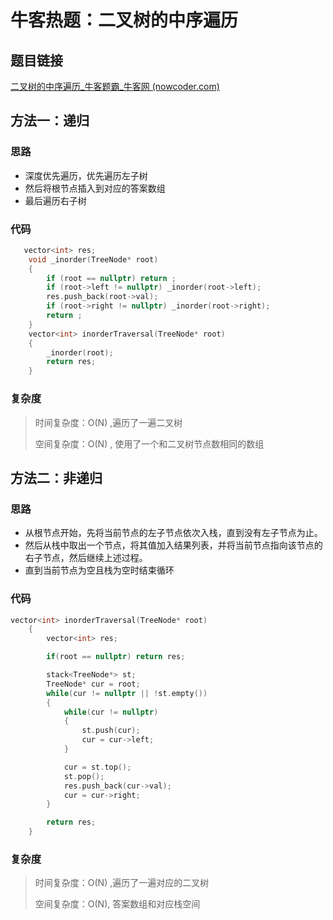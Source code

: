 # 牛客热题：二叉树的中序遍历

## 题目链接

[二叉树的中序遍历_牛客题霸_牛客网 (nowcoder.com)](https://www.nowcoder.com/practice/0bf071c135e64ee2a027783b80bf781d?tpId=295&tqId=1512964&ru=/exam/oj&qru=/ta/format-top101/question-ranking&sourceUrl=%2Fexam%2Foj)

## 方法一：递归

### 思路

- 深度优先遍历，优先遍历左子树
- 然后将根节点插入到对应的答案数组
- 最后遍历右子树

### 代码

```cpp
   vector<int> res;
    void _inorder(TreeNode* root) 
    {
        if (root == nullptr) return ;
        if (root->left != nullptr) _inorder(root->left);
        res.push_back(root->val);
        if (root->right != nullptr) _inorder(root->right);
        return ;
    }
    vector<int> inorderTraversal(TreeNode* root) 
    {
        _inorder(root);
        return res;    
    }
```

### 复杂度

> 时间复杂度：O(N) ,遍历了一遍二叉树
>
> 空间复杂度：O(N) , 使用了一个和二叉树节点数相同的数组

## 方法二：非递归

### 思路

- 从根节点开始，先将当前节点的左子节点依次入栈，直到没有左子节点为止。
- 然后从栈中取出一个节点，将其值加入结果列表，并将当前节点指向该节点的右子节点，然后继续上述过程。
- 直到当前节点为空且栈为空时结束循环

### 代码

```cpp
vector<int> inorderTraversal(TreeNode* root) 
    {
        vector<int> res;

        if(root == nullptr) return res;

        stack<TreeNode*> st;
        TreeNode* cur = root;
        while(cur != nullptr || !st.empty())
        {
            while(cur != nullptr)
            {
                st.push(cur);
                cur = cur->left;
            }

            cur = st.top();
            st.pop();
            res.push_back(cur->val);
            cur = cur->right;
        }

        return res;
    }
```

### 复杂度

> 时间复杂度：O(N) ,遍历了一遍对应的二叉树
>
> 空间复杂度：O(N), 答案数组和对应栈空间